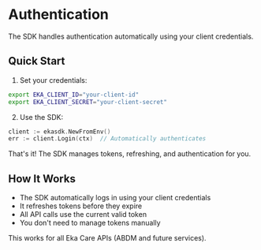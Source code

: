 # Authentication

The SDK handles authentication automatically using your client credentials.

## Quick Start

1. Set your credentials:
```bash
export EKA_CLIENT_ID="your-client-id"
export EKA_CLIENT_SECRET="your-client-secret"
```

2. Use the SDK:
```go
client := ekasdk.NewFromEnv()
err := client.Login(ctx)  // Automatically authenticates
```

That's it! The SDK manages tokens, refreshing, and authentication for you.

## How It Works

- The SDK automatically logs in using your client credentials
- It refreshes tokens before they expire
- All API calls use the current valid token
- You don't need to manage tokens manually

This works for all Eka Care APIs (ABDM and future services).
